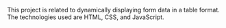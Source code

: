 This project is related to dynamically displaying form data in a table format. The technologies used are HTML, CSS, and JavaScript.
